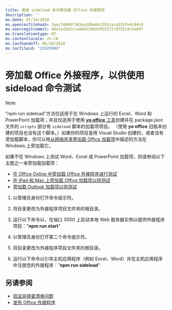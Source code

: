 ```yaml
---
title: 使用 sideload 命令旁加载 Office 外接程序
description: ''
ms.date: 07/24/2018
ms.openlocfilehash: 3aacfdb09f362ea10ba0e2393caca335fe4c04c6
ms.sourcegitcommit: 4de2a1b62ccaa8e51982e95537fc9f52c0c5e687
ms.translationtype: HT
ms.contentlocale: zh-CN
ms.lasthandoff: 08/10/2018
ms.locfileid: "22925099"
---
```

# <a name="sideload-office-add-ins-for-testing-using-the-sideload-command"></a>旁加载 Office 外接程序，以供使用 **sideload 命令**测试
 >[!NOTE]
>“npm run sideload”方法仅适用于在 Windows 上运行的 Excel、Word 和 PowerPoint 加载项；并且仅适用于使用 [**yo office** 工具](https://github.com/OfficeDev/generator-office)创建并在 package.json 文件的 `scripts` 部分有 `sideload` 脚本的加载项项目。 （使用 **yo office** 旧版本创建的项目也没有这个脚本。）如果你的项目是用 Visual Studio 创建的，或者没有旁加载脚本，你可以用[从网络共享旁加载 Office 加载项](create-a-network-shared-folder-catalog-for-task-pane-and-content-add-ins.md)中描述的方法在 Windows 上旁加载它。
>
> 如果不在 Windows 上测试 Word、Excel 或 PowerPoint 加载项，则请参阅以下主题之一来旁加载加载项：
> 
> - [在 Office Online 中旁加载 Office 外接程序进行测试](sideload-office-add-ins-for-testing.md)
> - [在 iPad 和 Mac 上旁加载 Office 加载项以供测试](sideload-an-office-add-in-on-ipad-and-mac.md)
> - [旁加载 Outlook 加载项以供测试](https://docs.microsoft.com/outlook/add-ins/sideload-outlook-add-ins-for-testing)

1. 以管理员身份打开命令提示符。

2. 将目录更改为外接程序项目文件夹的根目录。

3. 运行以下命令以，在端口 3000 上启动本地 Web 服务器实例以提供外接程序项目："**npm run start**"

4. 以管理员身份打开第二个命令提示符。

5. 将目录更改为外接程序项目文件夹的根目录。

6. 运行以下命令以引导主机应用程序（例如 Excel、Word）并在主机应用程序中注册您的外接程序："**npm run sideload**"

## <a name="see-also"></a>另请参阅

- [验证并排查清单问题](troubleshoot-manifest.md)
- [发布 Office 外接程序](../publish/publish.md)